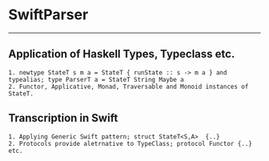 # SwiftParser
---
## Application of Haskell Types, Typeclass etc.

    1. newtype StateT s m a = StateT { runState :: s -> m a } and typealias; type ParserT a = StateT String Maybe a 
    2. Functor, Applicative, Monad, Traversable and Monoid instances of StateT.
## Transcription in Swift 
    1. Applying Generic Swift pattern; struct StateT<S,A>  {..}
    2. Protocols provide aletrnative to TypeClass; protocol Functor {..} etc. 
